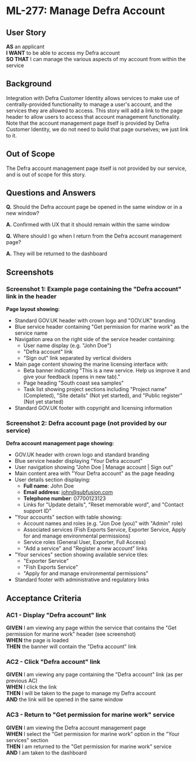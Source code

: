 # ML-277: Manage Defra Account

## User Story

**AS** an applicant  
**I WANT** to be able to access my Defra account  
**SO THAT** I can manage the various aspects of my account from within the service

## Background

Integration with Defra Customer Identity allows services to make use of centrally-provided functionality to manage a user's account, and the services they are allowed to access. This story will add a link to the page header to allow users to access that account management functionality. Note that the account management page itself is provided by Defra Customer Identity, we do not need to build that page ourselves; we just link to it.

## Out of Scope

The Defra account management page itself is not provided by our service, and is out of scope for this story.

## Questions and Answers

**Q.** Should the Defra account page be opened in the same window or in a new window?

**A.** Confirmed with UX that it should remain within the same window

**Q.** Where should I go when I return from the Defra account management page?

**A.** They will be returned to the dashboard

## Screenshots

### Screenshot 1: Example page containing the "Defra account" link in the header

**Page layout showing:**

- Standard GOV.UK header with crown logo and "GOV.UK" branding
- Blue service header containing "Get permission for marine work" as the service name
- Navigation area on the right side of the service header containing:
  - User name display (e.g. "John Doe")
  - "Defra account" link
  - "Sign out" link separated by vertical dividers
- Main page content showing the marine licensing interface with:
  - Beta banner indicating "This is a new service. Help us improve it and give your feedback (opens in new tab)."
  - Page heading "South coast sea samples"
  - Task list showing project sections including "Project name" (Completed), "Site details" (Not yet started), and "Public register" (Not yet started)
- Standard GOV.UK footer with copyright and licensing information

### Screenshot 2: Defra account page (not provided by our service)

**Defra account management page showing:**

- GOV.UK header with crown logo and standard branding
- Blue service header displaying "Your Defra account"
- User navigation showing "John Doe | Manage account | Sign out"
- Main content area with "Your Defra account" as the page heading
- User details section displaying:
  - **Full name**: John Doe
  - **Email address**: john@subfusion.com
  - **Telephone number**: 07700123123
  - Links for "Update details", "Reset memorable word", and "Contact support ID"
- "Your accounts" section with table showing:
  - Account names and roles (e.g. "Jon Doe (you)" with "Admin" role)
  - Associated services (Fish Exports Service, Exporter Service, Apply for and manage environmental permissions)
  - Service roles (General User, Exporter, Full Access)
  - "Add a service" and "Register a new account" links
- "Your services" section showing available service tiles:
  - "Exporter Service"
  - "Fish Exports Service"
  - "Apply for and manage environmental permissions"
- Standard footer with administrative and regulatory links

## Acceptance Criteria

### AC1 - Display "Defra account" link

**GIVEN** I am viewing any page within the service that contains the "Get permission for marine work" header (see screenshot)  
**WHEN** the page is loaded  
**THEN** the banner will contain the "Defra account" link

### AC2 - Click "Defra account" link

**GIVEN** I am viewing any page containing the "Defra account" link (as per previous AC)  
**WHEN** I click the link  
**THEN** I will be taken to the page to manage my Defra account  
**AND** the link will be opened in the same window

### AC3 - Return to "Get permission for marine work" service

**GIVEN** I am viewing the Defra account management page  
**WHEN** I select the "Get permission for marine work" option in the "Your services" section  
**THEN** I am returned to the "Get permission for marine work" service  
**AND** I am taken to the dashboard
